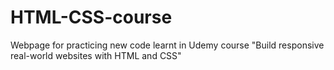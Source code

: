 # HTML-CSS-course
Webpage for practicing new code learnt in Udemy course "Build responsive real-world websites with HTML and CSS"
